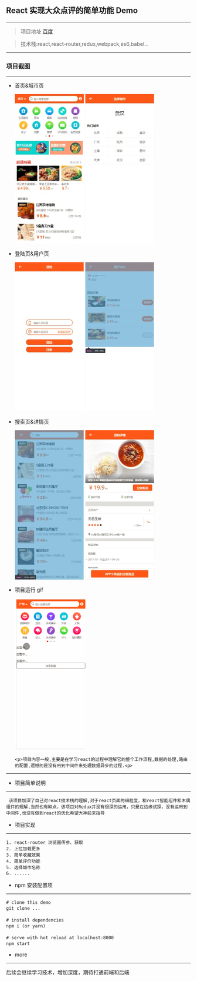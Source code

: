 ## React 实现大众点评的简单功能 Demo

---

> 项目地址 <a href="http:www.baidu.com">百度</a>

> 技术栈:react,react-router,redux,webpack,es6,babel...

---

### 项目截图

---

* 首页&城市页

    <img src="img/first.jpg"/>
      <img src="img/city.jpg"/>

- 登陆页&用户页

    <img src="img/login.jpg"/>
      <img src="img/user.jpg"/>

- 搜索页&详情页

    <img src="img/search.jpg"/>
      <img src="img/detail.jpg"/>

- 项目运行 gif

    <img src="img/dianping.gif"/>

      <p>项目内容一般,主要是在学习react的过程中理解它的整个工作流程,数据的处理,路由的配置,遗憾的是没有用到中间件来处理数据异步的过程.<p>

---

* 项目简单说明

---

     该项目加深了自己对react技术栈的理解,对于react页面的细粒度，和react智能组件和木偶组件的理解,当然也有缺点，该项目对Redux并没有很深的运用，只是在边缘试探，没有运用到中间件,也没有做到react的优化希望大神前来指导

* 项目实现

---

    1. react-router 浏览器传参、获取
    2. 上拉加载更多
    3. 简单收藏效果
    4. 简单评价功能
    5. 选择城市名称
    6. ......

* npm 安装配置项

---

    # clone this demo
    git clone ...

    # install dependencies
    npm i (or yarn)

    # serve with hot reload at localhost:8000
    npm start

* more

---

后续会继续学习技术，增加深度，期待打通前端和后端
